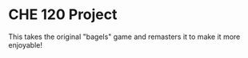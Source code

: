 # CHE 120 Project
This takes the original "bagels" game and remasters it to make it more enjoyable!


